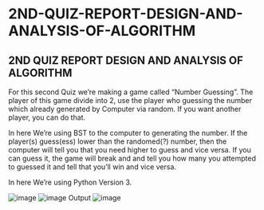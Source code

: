 # 2ND-QUIZ-REPORT-DESIGN-AND-ANALYSIS-OF-ALGORITHM
## 2ND QUIZ REPORT DESIGN AND ANALYSIS OF ALGORITHM

For this second Quiz we’re making a game called “Number Guessing”. The player of this game divide into 2, use the player who guessing the number which already generated by Computer via random. If you want another player, you can do that.

In here We’re using BST to the computer to generating the number. If the player(s) guess(ess) lower than the randomed(?) number, then the computer will tell you that you need higher to guess and vice versa. If you can guess it, the game will break and and tell you how many you attempted to  guessed it and tell that you’ll win and vice versa.

In here We’re using Python Version 3.


![image](https://user-images.githubusercontent.com/45796261/55246324-92dc2e80-5277-11e9-9fa5-4ddd31b47a03.png)
![image](https://user-images.githubusercontent.com/45796261/55246341-9c659680-5277-11e9-8eed-c1a4676a7b68.png)
Output
![image](https://user-images.githubusercontent.com/45796261/55246364-a7b8c200-5277-11e9-8047-96c8ef291171.png)

